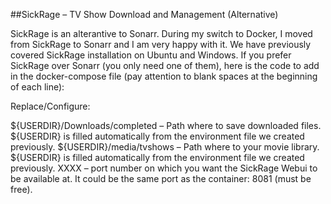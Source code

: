##SickRage – TV Show Download and Management (Alternative)

SickRage is an alterantive to Sonarr. During my switch to Docker, I moved from SickRage to Sonarr and I am very happy with it. We have previously covered SickRage installation on Ubuntu and Windows. If you prefer SickRage over Sonarr (you only need one of them), here is the code to add in the docker-compose file (pay attention to blank spaces at the beginning of each line):


Replace/Configure:

${USERDIR}/Downloads/completed – Path where to save downloaded files. ${USERDIR} is filled automatically from the environment file we created previously.
${USERDIR}/media/tvshows – Path where to your movie library. ${USERDIR} is filled automatically from the environment file we created previously.
XXXX – port number on which you want the SickRage Webui to be available at. It could be the same port as the container: 8081 (must be free).